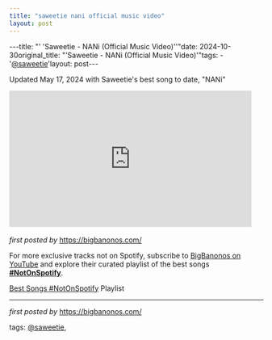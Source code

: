 ```yaml
---
title: "saweetie nani official music video"
layout: post
---
```

---title: "' 'Saweetie - NANi (Official Music Video)''"date: 2024-10-30original_title: "'Saweetie - NANi (Official Music Video)'"tags:  - '[@saweetie](/tags/saweetie/)'layout: post---<p>Updated May 17, 2024 with Saweetie's best song to date, "NANi"</p><iframe frameborder="0" height="270" src="https://youtube.com/embed/WMxovx36ctQ?si=jG6Tk3v3wECTIrHq" width="480"></iframe> <div><br /></div><div><em>first posted by</em> <a href="https://bigbanonos.com/" rel="noopener" target="_new">https://bigbanonos.com/</a></div><!--Subscribe and Playlist Links--><div>    <p>For more exclusive tracks not on Spotify, subscribe to <a href="https://www.youtube.com/[@BigBanonos](/tags/BigBanonos/)" target="_blank">BigBanonos on YouTube</a> and explore their curated playlist of the best songs <strong>[#NotOnSpotify](/tags/NotOnSpotify/)</strong>.</p>    <p><a href="https://www.youtube.com/playlist?list=PLtuNtuTatqI0kFahUCbtbfenC_ET5O_tr" target="_blank">Best Songs [#NotOnSpotify](/tags/NotOnSpotify/) Playlist<br /></a></p></div><hr /><p><em>first posted by</em> <a href="https://bigbanonos.com/" rel="noopener" target="_new">https://bigbanonos.com/</a></p><p>tags: [@saweetie](/tags/saweetie/),</p>